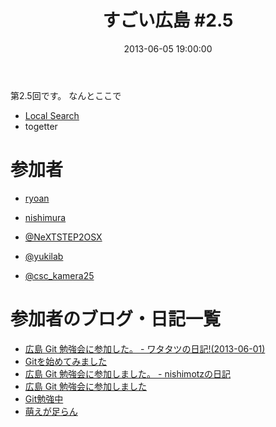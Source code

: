 ﻿---
layout: post
title:  "すごい広島 #2.5"
date:   2013-06-05 19:00:00
categories: events
---

第2.5回です。
なんとここで

* [Local Search](http://local.aguuu.com/events/15354)
* togetter

<!-- 概要 -->
# 参加者
* [ryoan](http://twitter.com/andydesukara)

* [nishimura](https://twitter.com/coelacanth/status/340703059736924161)
* [@NeXTSTEP2OSX](https://twitter.com/NeXTSTEP2OSX)
* [@yukilab](https://twitter.com/yukilab)
* [@csc_kamera25](https://twitter.com/csc_kamera25)

# 参加者のブログ・日記一覧

* [広島 Git 勉強会に参加した。 - ワタタツの日記!(2013-06-01)](http://kita.dyndns.org/diary/?date=20130601#p01)
* [Gitを始めてみました](http://twitter.com/andydesukara/status/340723714083663872)
* [広島 Git 勉強会に参加しました。 - nishimotzの日記](http://d.nishimotz.com/archives/1470)
* [広島 Git 勉強会に参加しました](http://yukilab3.blog.fc2.com/blog-entry-19.html)
* [Git勉強中](https://twitter.com/csc_kamera25/status/340726863250997249/)
* [萌えが足らん](https://twitter.com/tsuda_ahr/status/340656448155574272)

